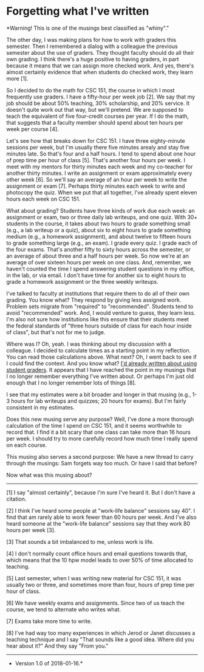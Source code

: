 Forgetting what I've written
============================

*Warning!  This is one of the musings best classified as "whiny"."

The other day, I was making plans for how to work with graders this
semester.  Then I remembered a dialog with a colleague the previous
semester about the use of graders.  They thought faculty should do all
their own grading.  I think there's a huge positive to having graders,
in part because it means that we can assign more checked work.  And yes,
there's almost certainly evidence that when students do checked work,
they learn more [1].

So I decided to do the math for CSC 151, the course in which I most
frequently use graders.  I have a fifty-hour per week job [2].  We
say that my job should be about 50% teaching, 30% scholarship, and
20% service.  It doesn't quite work out that way, but we'll pretend.
We are supposed to teach the equivalent of five four-credit courses
per year.  If I do the math, that suggests that a faculty member should
spend about ten hours per week per course [4].

Let's see how that breaks down for CSC 151.  I have three eighty-minute
sessions per week, but I'm usually there five minutes arealy and stay
five minutes late.  So that's four and a half hours.  I tend to spend
about one hour of prep time per hour of class [5].  That's another four
hours per week.  I meet with my mentors for thirty minutes each week
and my co-teacher for another thirty minutes.  I write an assignment or
exam approximately every other week [6].  So we'll say an average of
an hour per week to write the assignment or exam [7].  Perhaps thirty
minutes each week to write and photocopy the quiz.  When we put that
all together, I've already spent eleven hours each week on CSC 151.

What about grading?  Students have three kinds of work due each week:
an assignment or exam, two or three daily lab writeups, and one quiz.
With 30+ students in the course, it takes about two hours to grade
something small (e.g., a lab writeup or a quiz), about six to eight
hours to grade something medium (e.g., a homework assignment), and
about twelve to fifteen hours to grade something large (e.g., an exam).
I grade every quiz.  I grade each of the four exams.  That's another
fifty to sixty hours across the semester, or an average of about three
and a half hours per week.  So now we're at an average of over sixteen
hours per week on one class.  And, remember, we haven't counted the
time I spend answering student questions in my office, in the lab, or
via email.  I don't have time for another six to eight hours to grade
a homework assignment or the three weekly writeups.

I've talked to faculty at institutions that require them to do all of
their own grading.  You know what?  They respond by giving less assigned
work.  Problem sets migrate from "required" to "recommended".  Students
tend to avoid "recommended" work.  And, I would venture to guess, they
learn less.  I'm also not sure how institutions like this ensure that their
students meet the federal standards of "three hours outside of class for
each hour inside of class", but that's not for me to judge.

Where was I?  Oh, yeah.  I was thinking about my discussion with
a colleague.  I decided to calculate times as a starting point in my
reflection.  You can read those calculations above.  What next?  Oh,
I went back to see if I could find the context.  And you know what?
[I'd already written about using student graders](student-graders).
It appears that I have reached the point in my musings that I no longer
remember everything I've written about.  Or perhaps I'm just old enough
that I no longer remember lots of things [8].

I see that my estimates were a bit broader and longer in that musing
(e.g., 1-3 hours for lab writeups and quizzes; 20 hours for exams).
But I'm fairly consistent in my estimates.

Does this new musing serve any purpose?  Well, I've done a more thorough
calculation of the time I spend on CSC 151, and it seems worthwhile
to record that.  I find it a bit scary that one class can take more
than 16 hours per week.  I should try to more carefully record how much
time I really spend on each course.

This musing also serves a second purpose: We have a new thread to carry
through the musings: Sam forgets way too much.  Or have I said that before?

Now what was this musing about?

---

[1] I say "almost certainly", because I'm sure I've heard it.  But I
don't have a citation.

[2] I think I've heard some people at "work-life balance" sessions say
40".  I find that am rarely able to work fewer than 60 hours per week.
And I've also heard someone at the "work-life balance" sessions say
that they work 80 hours per week [3].

[3] That sounds a bit imbalanced to me, unless work is life.

[4] I don't normally count office hours and email questions towards
that, which means that the 10 hpw model leads to over 50% of time
allocated to teaching.

[5] Last semester, when I was writing new material for CSC 151, it was
usually two or three, and sometimes more than four, hours of prep time
per hour of class.

[6] We have weekly exams and assignments.  Since two of us teach the
course, we tend to alternate who writes what.

[7] Exams take more time to write.

[8] I've had way too many experiences in which Jerod or Janet discusses
a teaching technique and I say "That sounds like a good idea.  Where
did you hear about it?"  And they say "From you."

---

* Version 1.0 of 2018-01-16.*
